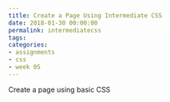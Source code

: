 ```yaml
---
title: Create a Page Using Intermediate CSS
date: 2018-01-30 00:00:00
permalink: intermediatecss
tags:
categories:
- assignments
- css
- week 05
---
```


Create a page using basic CSS
<!-- more -->
